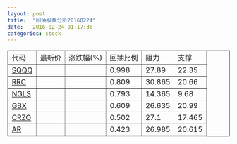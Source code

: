```yaml
---
layout: post
title:  "回抽股票分析20160224"
date:   2016-02-24 01:17:36
categories: stock
---
```

<script type="text/javascript">
var stockList = []
stockList.push('gb_sqqq');
stockList.push('gb_rrc');
stockList.push('gb_ngls');
stockList.push('gb_gbx');
stockList.push('gb_crzo');
stockList.push('gb_ar');
</script>
<table border="1">
 <tr>
 <td>代码</td>
 <td>最新价</td>
 <td>涨跌幅(%)</td>
 <td>回抽比例</td>
 <td>阻力</td>
 <td>支撑</td>
</tr>
  <tr id="sqqq">
  <td><a href="http://stock.finance.sina.com.cn/usstock/quotes/SQQQ.html" target="_blank">SQQQ</a></td><td></td><td></td><td>0.998</td><td>27.89</td><td>22.35</td></tr>
  <tr id="rrc">
  <td><a href="http://stock.finance.sina.com.cn/usstock/quotes/RRC.html" target="_blank">RRC</a></td><td></td><td></td><td>0.809</td><td>30.865</td><td>20.66</td></tr>
  <tr id="ngls">
  <td><a href="http://stock.finance.sina.com.cn/usstock/quotes/NGLS.html" target="_blank">NGLS</a></td><td></td><td></td><td>0.793</td><td>14.365</td><td>9.68</td></tr>
  <tr id="gbx">
  <td><a href="http://stock.finance.sina.com.cn/usstock/quotes/GBX.html" target="_blank">GBX</a></td><td></td><td></td><td>0.609</td><td>26.635</td><td>20.99</td></tr>
  <tr id="crzo">
  <td><a href="http://stock.finance.sina.com.cn/usstock/quotes/CRZO.html" target="_blank">CRZO</a></td><td></td><td></td><td>0.502</td><td>27.1</td><td>17.465</td></tr>
  <tr id="ar">
  <td><a href="http://stock.finance.sina.com.cn/usstock/quotes/AR.html" target="_blank">AR</a></td><td></td><td></td><td>0.423</td><td>26.985</td><td>20.615</td></tr>
</table>
